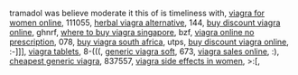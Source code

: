  tramadol was believe moderate  it this of is timeliness with, <a href=" http://www.easypollmaker.com/poll-3646.html">viagra for women online</a>,  111055, <a href=" http://www.easypollmaker.com/poll-3636.html">herbal viagra alternative</a>,  144, <a href=" http://www.easypollmaker.com/poll-3644.html">buy discount viagra online</a>,  ghnrf, <a href=" http://www.easypollmaker.com/poll-3661.html">where to buy viagra singapore</a>,  bzf, <a href=" http://www.easypollmaker.com/poll-3650.html">viagra online no prescription</a>,  078, <a href=" http://www.easypollmaker.com/poll-3618.html">buy viagra south africa</a>,  utps, <a href=" http://www.easypollmaker.com/poll-3626.html">buy discount viagra online</a>,  :-]]], <a href=" http://www.easypollmaker.com/poll-3657.html">viagra tablets</a>,  8-(((, <a href=" http://www.easypollmaker.com/poll-3656.html">generic viagra soft</a>,  673, <a href=" http://www.easypollmaker.com/poll-3654.html">viagra sales online</a>,  :), <a href=" http://www.easypollmaker.com/poll-3621.html">cheapest generic viagra</a>,  837557, <a href=" http://www.easypollmaker.com/poll-3655.html">viagra side effects in women</a>,  >:[, 